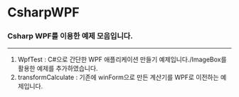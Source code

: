 # CsharpWPF
### Csharp WPF를 이용한 예제 모음입니다.
---
 1) WpfTest : C#으로 간단한 WPF 애플리케이션 만들기 예제입니다./ImageBox를 활용한 예제를 추가하였습니다.
 2) transformCalculate : 기존에 winForm으로 만든 계산기를 WPF로 이전하는 예제입니다.

